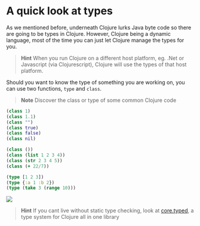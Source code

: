 # A quick look at types

  As we mentioned before, underneath Clojure lurks Java byte code so there are going to be types in Clojure.  However, Clojure being a dynamic language, most of the time you can just let Clojure manage the types for you.

> **Hint** When you run Clojure on a different host platform, eg. .Net or Javascript (via Clojurescript), Clojure will use the types of that host platform.

  Should you want to know the type of something you are working on, you can use two functions, `type` and `class`.

> **Note** Discover the class or type of some common Clojure code

```clojure
(class 1)
(class 1.1)
(class "")
(class true)
(class false)
(class nil)

(class ())
(class (list 1 2 3 4))
(class (str 2 3 4 5))
(class (+ 22/7))

(type [1 2 3])
(type {:a 1 :b 2})
(type (take 3 (range 10)))
```

![](../images/clojure-playground-types-examples.png)

> **Hint** If you cant live without static type checking, look at [core.typed](http://typedclojure.org/), a type system for Clojure all in one library
